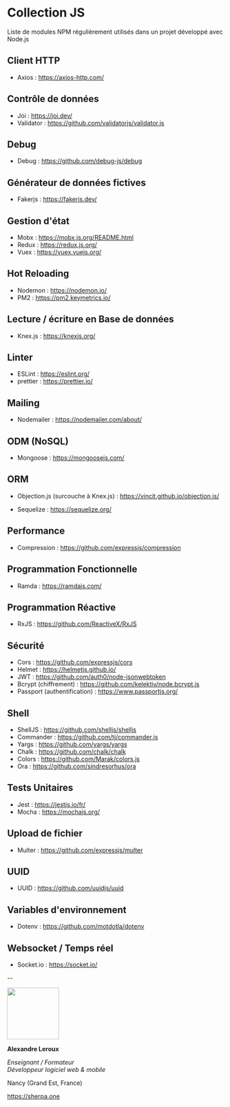 # Collection JS

Liste de modules NPM régulièrement utilisés dans un projet développé avec Node.js

## Client HTTP

- Axios : https://axios-http.com/

## Contrôle de données

- Joi : https://joi.dev/
- Validator : https://github.com/validatorjs/validator.js

## Debug

- Debug : https://github.com/debug-js/debug

## Générateur de données fictives

- Fakerjs : https://fakerjs.dev/

## Gestion d'état

- Mobx : https://mobx.js.org/README.html
- Redux : https://redux.js.org/
- Vuex : https://vuex.vuejs.org/

## Hot Reloading

- Nodemon : https://nodemon.io/
- PM2 : https://pm2.keymetrics.io/

## Lecture / écriture en Base de données

- Knex.js : https://knexjs.org/

## Linter

- ESLint : https://eslint.org/
- prettier : https://prettier.io/

## Mailing

- Nodemailer : https://nodemailer.com/about/

## ODM (NoSQL)

- Mongoose : https://mongoosejs.com/

## ORM

- Objection.js (surcouche à Knex.js) : https://vincit.github.io/objection.js/

- Sequelize : https://sequelize.org/

## Performance

- Compression : https://github.com/expressjs/compression

## Programmation Fonctionnelle

- Ramda : https://ramdajs.com/

## Programmation Réactive

- RxJS : https://github.com/ReactiveX/RxJS

## Sécurité

- Cors : https://github.com/expressjs/cors
- Helmet : https://helmetjs.github.io/
- JWT : https://github.com/auth0/node-jsonwebtoken
- Bcrypt (chiffrement) : https://github.com/kelektiv/node.bcrypt.js
- Passport (authentification) : https://www.passportjs.org/

## Shell

- ShellJS : https://github.com/shelljs/shelljs
- Commander : https://github.com/tj/commander.js
- Yargs : https://github.com/yargs/yargs
- Chalk : https://github.com/chalk/chalk
- Colors : https://github.com/Marak/colors.js
- Ora : https://github.com/sindresorhus/ora

## Tests Unitaires
- Jest : https://jestjs.io/fr/
- Mocha : https://mochajs.org/

## Upload de fichier

- Multer : https://github.com/expressjs/multer

## UUID

- UUID : https://github.com/uuidjs/uuid

## Variables d'environnement

- Dotenv : https://github.com/motdotla/dotenv

## Websocket / Temps réel

- Socket.io : https://socket.io/

--

<img src="https://sherpa.one/images/sherpa-logotype.png" width="120px">

__Alexandre Leroux__

_Enseignant / Formateur_<br>
_Développeur logiciel web & mobile_

Nancy (Grand Est, France)

https://sherpa.one

